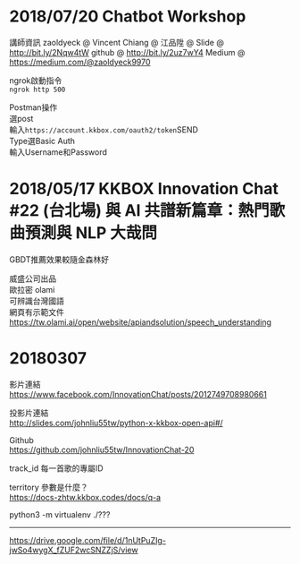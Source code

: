 # 2018/07/20 Chatbot Workshop
講師資訊
zaoldyeck @
Vincent Chiang @
江品陞 @
Slide @ http://bit.ly/2Nqw4tW
github @ http://bit.ly/2uz7wY4
Medium @ https://medium.com/@zaoldyeck9970  

ngrok啟動指令  
`ngrok http 500`  

Postman操作  
選post  
輸入`https://account.kkbox.com/oauth2/token`SEND  
Type選Basic Auth  
輸入Username和Password

# 2018/05/17 KKBOX Innovation Chat #22 (台北場) 與 AI 共譜新篇章：熱門歌曲預測與 NLP 大哉問
GBDT推薦效果較隨金森林好    
  
威盛公司出品  
歐拉密 olami  
可辨識台灣國語  
網頁有示範文件  
https://tw.olami.ai/open/website/apiandsolution/speech_understanding

# 	20180307

影片連結  
https://www.facebook.com/InnovationChat/posts/2012749708980661  
  
投影片連結  
http://slides.com/johnliu55tw/python-x-kkbox-open-api#/  
  
Github  
https://github.com/johnliu55tw/InnovationChat-20  
  
track_id  每一首歌的專屬ID  
  
territory 參數是什麼？  
https://docs-zhtw.kkbox.codes/docs/q-a  
  
python3 -m virtualenv ./???


----------
https://drive.google.com/file/d/1nUtPuZIg-jwSo4wygX_fZUF2wcSNZZjS/view  